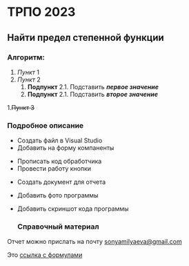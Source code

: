 # ТРПО 2023
## Найти предел степенной функции
### Алгоритм:
1. *Пункт* 1
1. _Пункт_ 2
   1. **Подпункт** 2.1. Подставить ***первое значение***
   1. __Подпункт__ 2.1. Подставить ___второе значение___

1.~~Пункт 3~~
### Подробное описание
* Создать файл в Visual Studio
 * Добавить на форму компаненты
- Прописать код обработчика
- Провести работу кнопки
+ Создать документ для отчета
+ Добавить фото программы
+ Добавить скриншот кода программы
  
  ### Справочный материал
 Отчет можно прислать на почту <sonyamilyaeva@gmail.com>
 
Это [ссылка с формулами](https://studfile.net/preview/1655000/page:6/)
